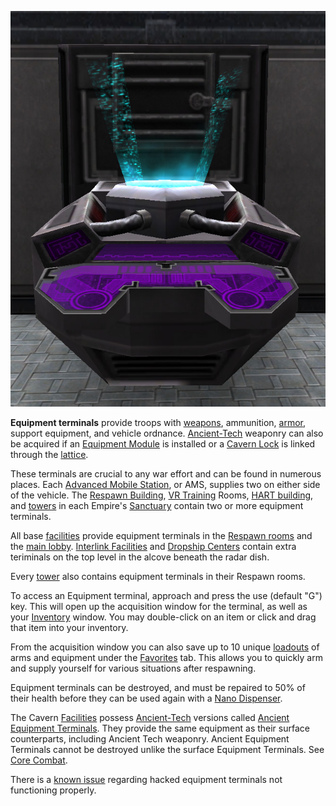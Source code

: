 ![](../images/Equip_Term.jpg "Equip_Term.jpg")

**Equipment terminals** provide troops with
[weapons](../weapons/Weapons_Index.md), ammunition,
[armor](../armor/index.md), support equipment, and vehicle ordnance.
[Ancient-Tech](../terminology/Ancient_Technology.md) weaponry can also be
acquired if an [Equipment Module](../modules/Equipment_Module.md) is installed or a
[Cavern Lock](../terminology/Cavern_Lock.md) is linked through the
[lattice](../terminology/Lattice.md).

These terminals are crucial to any war effort and can be found in numerous
places. Each [Advanced Mobile Station](../vehicles/Advanced_Mobile_Station.md),
or AMS, supplies two on either side of the vehicle. The
[Respawn Building](../locations/Respawn_Building.md),
[VR Training](../locations/VR_Training.md) Rooms,
[HART building](../locations/HART_building.md), and
[towers](../locations/Towers.md) in each Empire's
[Sanctuary](../locations/Sanctuary.md) contain two or more equipment terminals.

All base [facilities](../locations/Facilities.md) provide equipment terminals in
the [Respawn rooms](../locations/Spawn_Room.md) and the
[main lobby](../locations/Main_lobby.md).
[Interlink Facilities](../locations/Interlink.md) and
[Dropship Centers](../locations/Dropship_Center.md) contain extra teriminals on
the top level in the alcove beneath the radar dish.

Every [tower](../locations/Towers.md) also contains equipment terminals in their
Respawn rooms.

To access an Equipment terminal, approach and press the use (default "G") key.
This will open up the acquisition window for the terminal, as well as your
[Inventory](../terminology/Inventory.md) window. You may double-click on an item
or click and drag that item into your inventory.

From the acquisition window you can also save up to 10 unique
[loadouts](../terminology/Loadout.md) of arms and equipment under the
[Favorites](../terminology/Favorites.md) tab. This allows you to quickly arm and supply
yourself for various situations after respawning.

Equipment terminals can be destroyed, and must be repaired to 50% of their
health before they can be used again with a
[Nano Dispenser](../weapons/Nano_Dispenser.md).

The Cavern [Facilities](../locations/Facilities.md) possess
[Ancient-Tech](../terminology/Ancient_Technology.md) versions called
[Ancient Equipment Terminals](Ancient_Equipment_Terminal.md). They provide the
same equipment as their surface counterparts, including Ancient Tech weaponry.
Ancient Equipment Terminals cannot be destroyed unlike the surface Equipment
Terminals. See [Core Combat](Core_Combat.md).

There is a [known issue](../archive/Known_Issues.md) regarding hacked equipment
terminals not functioning properly.
